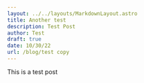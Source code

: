 ```yaml
---
layout: ../../layouts/MarkdownLayout.astro
title: Another test
description: Test Post
author: Test
draft: true
date: 10/30/22
url: /blog/test copy
---
```


This is a test post